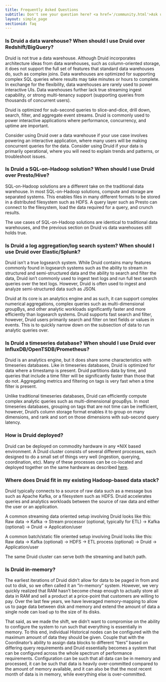 ```yaml
---
title: Frequently Asked Questions
subtitle: Don't see your question here? <a href='/community.html'>Ask us</a>
layout: simple_page
sectionid: faq
---
```


### Is Druid a data warehouse? When should I use Druid over Redshift/BigQuery?

Druid is not true a data warehouse. Although Druid incorporates architecture ideas from data warehouses, such as column-oriented storage, it does not support the full set of features that standard data warehouses do, such as complex joins. Data warehouses are optimized for supporting complex SQL queries where results may take minutes or hours to complete. In exchange for the flexibility, data warehouses are rarely used to power interactive UIs. Data warehouses further lack true streaming ingest capability, or strong multi-tenancy support (supporting queries from thousands of concurrent users).

Druid is optimized for sub-second queries to slice-and-dice, drill down, search, filter, and aggregate event streams. Druid is commonly used to power interactive applications where performance, concurrency, and uptime are important.

Consider using Druid over a data warehouse if your use case involves powering an interactive application, where many users will be making concurrent queries for the data. Consider using Druid if your data is primarily operational, where you will need to explain trends and patterns, or troubleshoot issues.

### Is Druid a SQL-on-Hadoop solution? When should I use Druid over Presto/Hive?

SQL-on-Hadoop solutions are a different take on the traditional data warehouse. In most SQL-on-Hadoop solutions, compute and storage are separated systems. This enables files in many different formats to be stored in a distributed filesystem such as HDFS. A query layer such as Presto can connect to the filesystem, load the data required for a query, and crunch results.

The use cases of SQL-on-Hadoop solutions are identical to traditional data warehouses, and the previous section on Druid vs data warehouses still holds true.

### Is Druid a log aggregation/log search system? When should I use Druid over Elastic/Splunk?

Druid isn’t a true logsearch system. While Druid contains many features commonly found in logsearch systems such as the ability to stream in structured and semi-structured data and the ability to search and filter the data, Druid isn’t commonly used to ingest text logs and run full text search queries over the text logs. However, Druid is often used to ingest and analyze semi-structured data such as JSON.

Druid at its core is an analytics engine and as such, it can support complex numerical aggregations, complex queries such as multi-dimensional groupBys, and other analytic workloads significantly faster and more efficiently than logsearch systems. Druid supports fast search and filter, however, Druid users primarily search and filter on text fields or values in events. This is to quickly narrow down on the subsection of data to run analytic queries over.

### Is Druid a timeseries database? When should I use Druid over InfluxDB/OpenTSDB/Prometheus?

Druid is an analytics engine, but it does share some characteristics with timeseries databases. Like in timeseries databases, Druid is optimized for data where a timestamp is present. Druid partitions data by time, and queries that include a time filter will be significantly faster than those that do not. Aggregating metrics and filtering on tags is very fast when a time filter is present.

Unlike traditional timeseries databases, Druid can efficiently compute complex analytic queries such as multi-dimensional groupBys. In most timeseries databases, grouping on tags that are not time can be inefficient, however, Druid’s column storage format enables it to group on many dimensions, and rank and sort on those dimensions with sub-second query latency.

### How is Druid deployed?

Druid can be deployed on commodity hardware in any *NIX based environment. A Druid cluster consists of several different processes, each designed to do a small set of things very well (ingestion, querying, coordination, etc). Many of these processes can be co-located and deployed together on the same hardware as described [here](/docs/latest/tutorials/quickstart.html).

### Where does Druid fit in my existing Hadoop-based data stack?

Druid typically connects to a source of raw data such as a message bus such as Apache Kafka, or a filesystem such as HDFS. Druid accelerates queries and analytics workloads between the source of raw data and either the user or an application.

A common streaming data oriented setup involving Druid looks like this:
Raw data → Kafka → Stream processor (optional, typically for ETL) → Kafka (optional) → Druid → Application/user

A common batch/static file oriented setup involving Druid looks like this:
Raw data → Kafka (optional) → HDFS → ETL process (optional) → Druid → Application/user

The same Druid cluster can serve both the streaming and batch path.

### Is Druid in-memory?

The earliest iterations of Druid didn’t allow for data to be paged in from and out to disk, so we often called it an “in-memory” system. However, we very quickly realized that RAM hasn’t become cheap enough to actually store all data in RAM and sell a product at a price-point that customers are willing to pay. Over the last few years, we have leveraged memory-mapping to allow us to page data between disk and memory and extend the amount of data a single node can load up to the size of its disks.

That said, as we made the shift, we didn’t want to compromise on the ability to configure the system to run such that everything is essentially in memory. To this end, individual Historical nodes can be configured with the maximum amount of data they should be given. Couple that with the Coordinator’s ability to assign data blocks to different “tiers” based on differing query requirements and Druid essentially becomes a system that can be configured across the whole spectrum of performance requirements. Configuration can be such that all data can be in memory and processed, it can be such that data is heavily over-committed compared to the amount of memory available, and it can also be that the most recent month of data is in memory, while everything else is over-committed.
